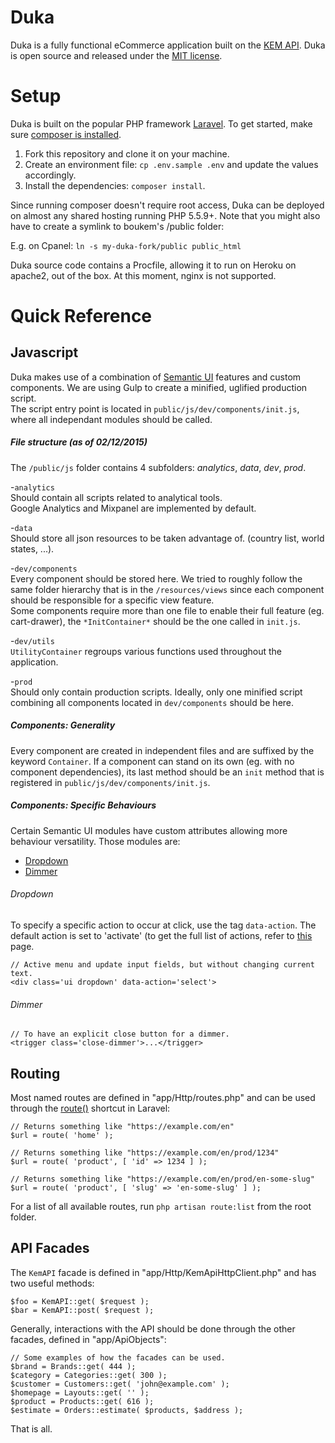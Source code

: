 # Duka

Duka is a fully functional eCommerce application built on the [KEM API](http://docs.kem.guru). Duka is open source and released under the [MIT license](http://opensource.org/licenses/MIT).

# Setup

Duka is built on the popular PHP framework [Laravel](http://laravel.com). To get started, make sure
[composer is installed](https://getcomposer.org/).

1. Fork this repository and clone it on your machine.
2. Create an environment file: `cp .env.sample .env` and update the values accordingly.
4. Install the dependencies: `composer install`.

Since running composer doesn't require root access, Duka can be deployed on almost any shared hosting running PHP 5.5.9+. Note that you might also have to create a symlink to boukem's /public folder:

E.g. on Cpanel: ```ln -s my-duka-fork/public public_html```

Duka source code contains a Procfile, allowing it to run on Heroku on apache2, out of the box. At this moment, nginx is not supported.

# Quick Reference

## Javascript

Duka makes use of a combination of [Semantic UI](http://semantic-ui.com) features and custom components. We are using Gulp to create a minified, uglified production script.  
The script entry point is located in `public/js/dev/components/init.js`, where all independant modules should be called. 



##### File structure (as of 02/12/2015)

The `/public/js` folder contains 4 subfolders: *analytics*, *data*, *dev*, *prod*.

-`analytics`  
Should contain all scripts related to analytical tools.  
Google Analytics and Mixpanel are implemented by default.

-`data`  
Should store all json resources to be taken advantage of. (country list, world states, ...).

-`dev/components`  
Every component should be stored here. We tried to roughly follow the same folder hierarchy that is in the `/resources/views` since each component should be responsible for a specific view feature.  
Some components require more than one file to enable their full feature (eg. cart-drawer), the `*InitContainer*` should be the one called in `init.js`.

-`dev/utils`  
`UtilityContainer` regroups various functions used throughout the application. 


-`prod`  
Should only contain production scripts. Ideally, only one minified script combining all components located in `dev/components` should be here. 

##### Components: Generality 
Every component are created in independent files and are suffixed by the keyword `Container`.
If a component can stand on its own (eg. with no component dependencies), its last method should be an `init` method that is registered in `public/js/dev/components/init.js`. 

##### Components: Specific Behaviours
 Certain Semantic UI modules have custom attributes allowing more behaviour versatility. Those modules are:  
  - [Dropdown](http://semantic-ui.com/modules/dropdown.html)  
  - [Dimmer](http://semantic-ui.com/modules/dimmer.html)
 
###### Dropdown  
To specify a specific action to occur at click, use the tag `data-action`. The default action is set to 'activate' (to get the full list of actions, refer to [this](http://semantic-ui.com/modules/dropdown.html#/settings) page. 

    // Active menu and update input fields, but without changing current text. 
    <div class='ui dropdown' data-action='select'>

###### Dimmer
    // To have an explicit close button for a dimmer.
    <trigger class='close-dimmer'>...</trigger>


## Routing

Most named routes are defined in "app/Http/routes.php" and can be used through the [route()](http://laravel.com/docs/5.0/routing#named-routes) shortcut in Laravel:

	// Returns something like "https://example.com/en"
	$url = route( 'home' );

	// Returns something like "https://example.com/en/prod/1234"
    $url = route( 'product', [ 'id' => 1234 ] );
	
	// Returns something like "https://example.com/en/prod/en-some-slug"
    $url = route( 'product', [ 'slug' => 'en-some-slug' ] );
    
For a list of all available routes, run `php artisan route:list` from the root folder.

## API Facades

The `KemAPI` facade is defined in "app/Http/KemApiHttpClient.php" and has two useful methods:

	$foo = KemAPI::get( $request );
    $bar = KemAPI::post( $request );

Generally, interactions with the API should be done through the other facades, defined in "app/ApiObjects":

    // Some examples of how the facades can be used.
	$brand = Brands::get( 444 );
    $category = Categories::get( 300 );
    $customer = Customers::get( 'john@example.com' );
	$homepage = Layouts::get( '' );
    $product = Products::get( 616 );
    $estimate = Orders::estimate( $products, $address );

That is all.